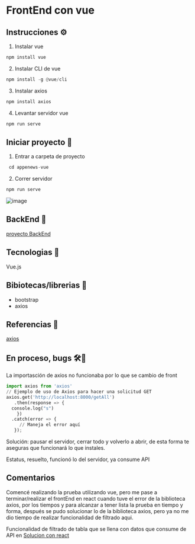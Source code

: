 # FrontEnd con vue 

## Instrucciones ⚙️

1. Instalar vue
   
```python
npm install vue
```

2. Instalar CLI de vue

```python
npm install -g @vue/cli
```

3. Instalar axios

```python
npm install axios
```

4. Levantar servidor vue

```python
npm run serve
```

## Iniciar proyecto 🚀

1. Entrar a carpeta de proyecto

```python
 cd appenews-vue
```
2. Correr servidor
   
```python
npm run serve
```

![image](https://github.com/AliciaGaona/appEnewsFront/assets/99162884/7ae8cced-5106-4151-98e5-0ff75c416213)



## BackEnd 🚀

[proyecto BackEnd](https://github.com/AliciaGaona/appEnews)

 ## Tecnologias 🚀
 
 Vue.js

 ## Bibiotecas/librerias 🔧

 - bootstrap
 - axios

 ## Referencias 🔧

 [axios](https://axios-http.com/docs/intro)


 ## En proceso, bugs 🛠️🔎

La importasción de axios no funcionaba por lo que se cambio de front

```python
import axios from 'axios'
// Ejemplo de uso de Axios para hacer una solicitud GET
axios.get('http://localhost:8000/getAll')
   .then(response => {
  console.log("s")
    })
  .catch(error => {
     // Maneja el error aquí
   });

```

Solución: pausar el servidor, cerrar todo y volverlo a abrir, de esta forma te aseguras que funcionará lo que instales.

Estatus, resuelto, funcionó lo del servidor, ya consume API 


 ## Comentarios

 Comencé realizando la prueba utilizando vue, pero me pase a terminar/realizar el frontEnd en react cuando tuve el error de la biblioteca axios, por los tiempos y para alcanzar a tener lista la prueba en tiempo y forma, después se pudo solucionar lo de la biblioteca axios, pero ya no me dio tiempo de realizar funcionalidad de filtrado aqui.

 Funcionalidad de filtrado de tabla que se llena con datos que consume de API en [Solucion con react](https://github.com/AliciaGaona/appEnewsFrontwithReact)

